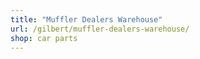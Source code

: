 ```yaml
---
title: "Muffler Dealers Warehouse"
url: /gilbert/muffler-dealers-warehouse/
shop: car parts
---
```


